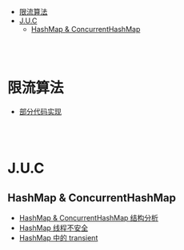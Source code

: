 - [限流算法](#限流算法)
- [J.U.C](#juc)
  - [HashMap & ConcurrentHashMap](#hashmap--concurrenthashmap)


</br></br>


# 限流算法
- [部分代码实现](https://zhuanlan.zhihu.com/p/228412634)


</br></br>

# J.U.C
## HashMap & ConcurrentHashMap
- [HashMap & ConcurrentHashMap 结构分析](https://crossoverjie.top/2018/07/23/java-senior/ConcurrentHashMap/)
- [HashMap 线程不安全](https://blog.csdn.net/swpu_ocean/article/details/88917958)
- [HashMap 中的 transient](https://segmentfault.com/q/1010000000630486)